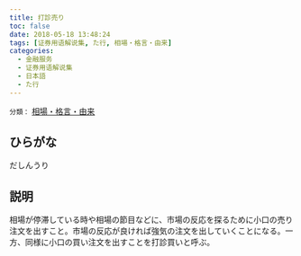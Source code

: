 ```yaml
---
title: 打診売り
toc: false
date: 2018-05-18 13:48:24
tags: [证券用语解说集, た行, 相場・格言・由来]
categories:
  - 金融服务
  - 证券用语解说集
  - 日本語
  - た行
---
```


`分類：` [相場・格言・由来](/tags/相場・格言・由来/)

## ひらがな

だしんうり

## 説明

相場が停滞している時や相場の節目などに、市場の反応を探るために小口の売り注文を出すこと。市場の反応が良ければ強気の注文を出していくことになる。一方、同様に小口の買い注文を出すことを打診買いと呼ぶ。
